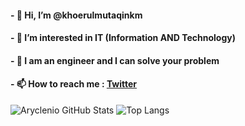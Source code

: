 <!---
khoerul225/khoerul225 is a ✨ special ✨ repository because its `README.md` (this file) appears on your GitHub profile.
You can click the Preview link to take a look at your changes.
--->
#### - 👋 Hi, I’m @khoerulmutaqinkm
#### - 👀 I’m interested in IT (Information AND Technology)
#### - 🤔  I am an engineer and I can solve your problem
#### - 📫 How to reach me : [Twitter](https://twitter.com/mutaqin225)


![Aryclenio GitHub Stats](https://github-readme-stats.vercel.app/api?username=khoerulmutaqinkm&show_icons=true) 
![Top Langs](https://github-readme-stats.vercel.app/api/top-langs/?username=khoerulmutaqinkm&layout=compact)
